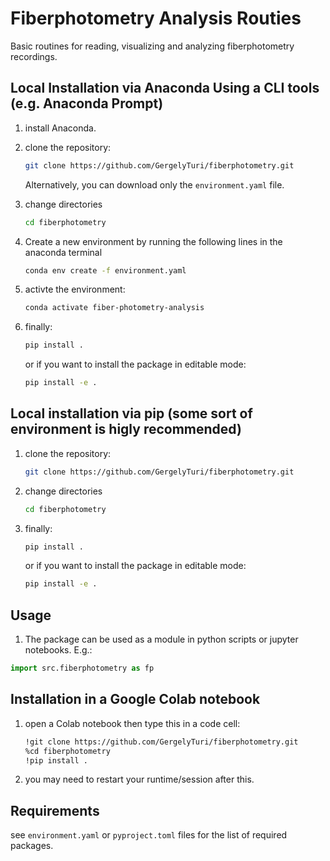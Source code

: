 # Fiberphotometry Analysis Routies

Basic routines for reading, visualizing and analyzing fiberphotometry recordings.

## Local Installation via Anaconda Using a CLI tools (e.g. Anaconda Prompt)

1. install Anaconda.

1. clone the repository:

   ```bash
   git clone https://github.com/GergelyTuri/fiberphotometry.git
   ```

   Alternatively, you can download only the `environment.yaml` file.

1. change directories

   ```bash
   cd fiberphotometry
   ```

1. Create a new environment by running the following lines in the anaconda terminal

   ```bash
   conda env create -f environment.yaml
   ```

1. activte the environment:

   ```bash
   conda activate fiber-photometry-analysis
   ```

1. finally:

   ```bash
   pip install .
   ```

   or if you want to install the package in editable mode:

   ```bash
   pip install -e .
   ```

## Local installation via pip (some sort of environment is higly recommended)

1. clone the repository:

   ```bash
   git clone https://github.com/GergelyTuri/fiberphotometry.git
   ```

1. change directories

   ```bash
   cd fiberphotometry
   ```

1. finally:

   ```bash
   pip install .
   ```

   or if you want to install the package in editable mode:

   ```bash
   pip install -e .
   ```

## Usage

1. The package can be used as a module in python scripts or jupyter notebooks. E.g.:

```python
import src.fiberphotometry as fp
```

## Installation in a Google Colab notebook

1. open a Colab notebook then type this in a code cell:

   ```bash
   !git clone https://github.com/GergelyTuri/fiberphotometry.git
   %cd fiberphotometry
   !pip install .
   ```

1. you may need to restart your runtime/session after this.

## Requirements

see `environment.yaml` or `pyproject.toml` files for the list of required packages.
